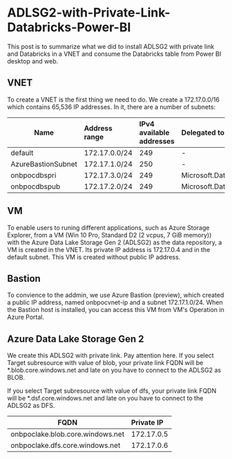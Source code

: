 # ADLSG2-with-Private-Link-Databricks-Power-BI
This post is to summarize what we did to install ADLSG2 with private link and Databricks in a VNET and consume the Databricks table from Power BI desktop and web.

## VNET
To create a VNET is the first thing we need to do. We create a 172.17.0.0/16 which contains 65,536 IP addresses. In it, there are a number of subnets:

| Name               | Address range | IPv4 available addresses | Delegated to                    | Security group              |
| -------------------|:--------------|:-------------------------|:--------------------------------|:----------------------------|
| default            | 172.17.0.0/24 | 249                      | -                               | -                           |
| AzureBastionSubnet | 172.17.1.0/24 | 250                      | -                               | -                           |
| onbpocdbspri       | 172.17.3.0/24 | 249                      | Microsoft.Databricks/workspaces | databricksnsg74bdgxsqpvvlo  |
| onbpocdbspub       | 172.17.2.0/24 | 249                      | Microsoft.Databricks/workspaces | databricksnsg74bdgxsqpvvlo  |

## VM
To enable users to runing different applications, such as Azure Storage Explorer, from a VM (Win 10 Pro, Standard D2 (2 vcpus, 7 GiB memory)) with the Azure Data Lake Storage Gen 2 (ADLSG2) as the data repository, a VM is created in the VNET. Its private IP address is 172.17.0.4 and in the default subnet. This VM is created without public IP address.

## Bastion
To convience to the addmin, we use Azure Bastion (preview), which created a public IP address, named onbpocvnet-ip and a subnet 172.17.1.0/24. When the Bastion host is installed, you can access this VM from VM's Operation in Azure Portal.

## Azure Data Lake Storage Gen 2
We create this ADLSG2 with private link. Pay attention here. If you select Target subresource with value of blob, your private link FQDN will be *.blob.core.windows.net and late on you have to connect to the ADLSG2 as BLOB.

If you select Target subresource with value of dfs, your private link FQDN will be *.dsf.core.windows.net and late on you have to connect to the ADLSG2 as DFS.

| FQDN                             | Private IP |
| ---------------------------------|:-----------|
| onbpoclake.blob.core.windows.net | 172.17.0.5 |
| onbpoclake.dfs.core.windows.net  | 172.17.0.6 |



